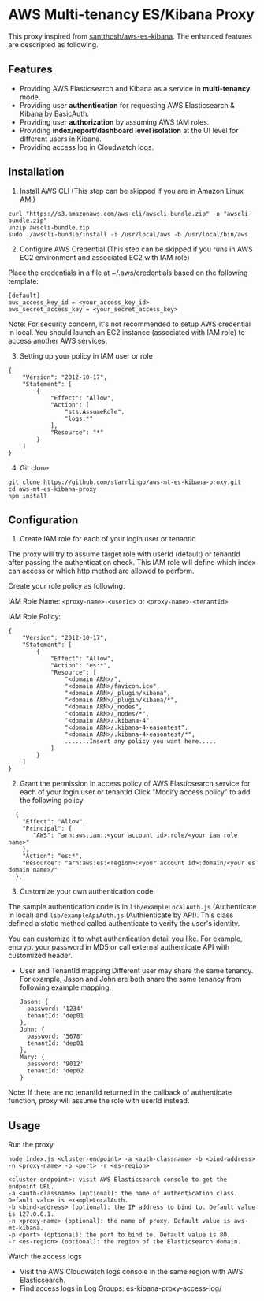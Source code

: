 # AWS Multi-tenancy ES/Kibana Proxy
This proxy inspired from [santthosh/aws-es-kibana](https://github.com/santthosh/aws-es-kibana). The enhanced features are descripted as following.
## Features
* Providing AWS Elasticsearch and Kibana as a service in **multi-tenancy** mode.
* Providing user **authentication** for requesting AWS Elasticsearch & Kibana by BasicAuth.
* Providing user **authorization** by assuming AWS IAM roles.
* Providing **index/report/dashboard level isolation** at the UI level for different users in Kibana.
* Providing access log in Cloudwatch logs.

## Installation
1. Install AWS CLI (This step can be skipped if you are in Amazon Linux AMI)

  ~~~
  curl "https://s3.amazonaws.com/aws-cli/awscli-bundle.zip" -o "awscli-bundle.zip"
  unzip awscli-bundle.zip
  sudo ./awscli-bundle/install -i /usr/local/aws -b /usr/local/bin/aws
  ~~~
2. Configure AWS Credential (This step can be skipped if you runs in AWS EC2 environment and associated EC2 with IAM role)

  Place the credentials in a file at ~/.aws/credentials based on the following template:

  ~~~
  [default]
  aws_access_key_id = <your_access_key_id>
  aws_secret_access_key = <your_secret_access_key>
  ~~~
Note: For security concern, it's not recommended to setup AWS credential in local. 
You should launch an EC2 instance (associated with IAM role) to access another AWS services.

3. Setting up your policy in IAM user or role
  ~~~
  {
      "Version": "2012-10-17",
      "Statement": [
          {
              "Effect": "Allow",
              "Action": [
                  "sts:AssumeRole",
                  "logs:*"
              ],
              "Resource": "*"
          }
      ]
  }
  ~~~
4. Git clone

  ~~~
  git clone https://github.com/starrlingo/aws-mt-es-kibana-proxy.git
  cd aws-mt-es-kibana-proxy
  npm install
  ~~~

## Configuration
1. Create IAM role for each of your login user or tenantId

  The proxy will try to assume target role with userId (default) or tenantId after passing the authentication check.
  This IAM role will define which index can access or which http method are allowed to perform. 

  Create your role policy as following.

  IAM Role Name: `<proxy-name>-<userId>` or `<proxy-name>-<tenantId>`

  IAM Role Policy:
  ~~~
  {
      "Version": "2012-10-17",
      "Statement": [
          {
              "Effect": "Allow",
              "Action": "es:*",
              "Resource": [
                  "<domain ARN>/",
                  "<domain ARN>/favicon.ico",
                  "<domain ARN>/_plugin/kibana",
                  "<domain ARN>/_plugin/kibana/*",
                  "<domain ARN>/_nodes",
                  "<domain ARN>/_nodes/*",
                  "<domain ARN>/.kibana-4",
                  "<domain ARN>/.kibana-4-easontest",
                  "<domain ARN>/.kibana-4-easontest/*",
                  .......Insert any policy you want here.....
              ]
          }
      ]
  }
  ~~~
2. Grant the permission in access policy of AWS Elasticsearch service for each of your login user or tenantId
  Click "Modify access policy" to add the following policy
  ~~~
    {
      "Effect": "Allow",
      "Principal": {
        "AWS": "arn:aws:iam::<your account id>:role/<your iam role name>"
      },
      "Action": "es:*",
      "Resource": "arn:aws:es:<region>:<your account id>:domain/<your es domain name>/"
    },  
  ~~~
3. Customize your own authentication code

  The sample authentication code is in `lib/exampleLocalAuth.js` (Authenticate in local) and `lib/exampleApiAuth.js` (Authienticate by API). This class defined a static method called authenticate to verify the user's identity.

  You can customize it to what authentication detail you like. For example, encrypt your password in MD5 or call external authenticate API with customized header.

  * User and TenantId mapping
    Different user may share the same tenancy. For example, Jason and John are both share the same tenancy from following example mapping.

    ~~~
    Jason: {
      password: '1234'
      tenantId: 'dep01
    },
    John: {
      password: '5678'
      tenantId: 'dep01
    },
    Mary: {
      password: '9012'
      tenantId: 'dep02
    }
    ~~~
Note: If there are no tenantId returned in the callback of authenticate function, proxy will assume the role with userId instead.

## Usage
Run the proxy

    node index.js <cluster-endpoint> -a <auth-classname> -b <bind-address> -n <proxy-name> -p <port> -r <es-region>
~~~
<cluster-endpoint>: visit AWS Elasticsearch console to get the endpoint URL.
-a <auth-classname> (optional): the name of authentication class. Default value is exampleLocalAuth.
-b <bind-address> (optional): the IP address to bind to. Default value is 127.0.0.1.
-n <proxy-name> (optional): the name of proxy. Default value is aws-mt-kibana.
-p <port> (optional): the port to bind to. Default value is 80.
-r <es-region> (optional): the region of the Elasticsearch domain.
~~~

Watch the access logs
* Visit the AWS Cloudwatch logs console in the same region with AWS Elasticsearch.
* Find access logs in Log Groups: es-kibana-proxy-access-log/<proxy-name>
